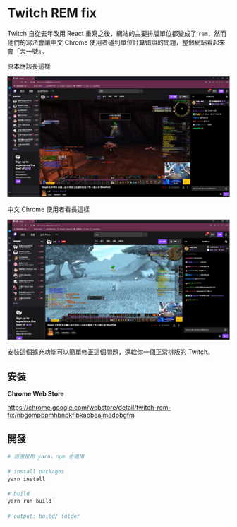 # Twitch REM fix

Twitch 自從去年改用 React 重寫之後，網站的主要排版單位都變成了 `rem`，然而他們的寫法會讓中文 Chrome 使用者碰到單位計算錯誤的問題，整個網站看起來會「大一號」。

原本應該長這樣

![正常](./assets/fixed.jpg "正常")

中文 Chrome 使用者看長這樣

![大一號](./assets/broken.jpg "大一號")


安裝這個擴充功能可以簡單修正這個問題，還給你一個正常排版的 Twitch。



## 安裝

**Chrome Web Store**

https://chrome.google.com/webstore/detail/twitch-rem-fix/nbgompppmhbnpkflbkapbeajmedpbgfm


## 開發

```sh
# 這邊是用 yarn，npm 也適用

# install packages
yarn install

# build
yarn run build

# output: build/ folder
```
